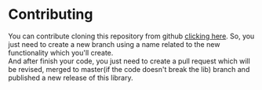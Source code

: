 # Contributing
You can contribute cloning this repository from github [clicking here](https://github.com/Maykonn/js-detect-incognito-private-browsing-paywall).
So, you just need to create a new branch using a name related to the new functionality which you'll create.   
And after finish your code, you just need to create a pull request which will be revised, merged to master(if the code 
doesn't break the lib) branch and published a new release of this library. 
